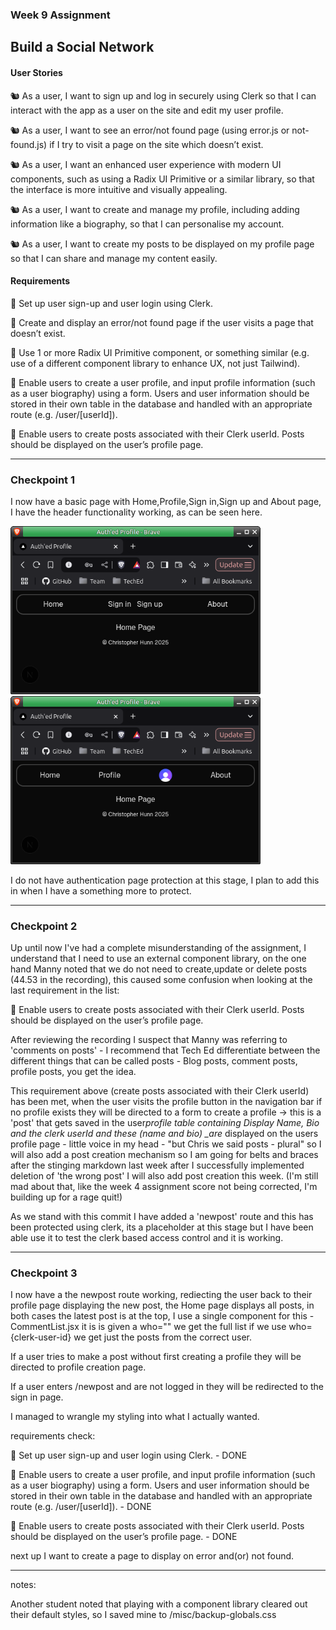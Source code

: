 ### Week 9 Assignment

## Build a Social Network

#### User Stories

🐿️ As a user, I want to sign up and log in securely using Clerk so that I can interact with the app as a user on the site and edit my user profile.

🐿️ As a user, I want to see an error/not found page (using error.js or not-found.js) if I try to visit a page on the site which doesn’t exist.

🐿️ As a user, I want an enhanced user experience with modern UI components, such as using a Radix UI Primitive or a similar library, so that the interface is more intuitive and visually appealing.

🐿️ As a user, I want to create and manage my profile, including adding information like a biography, so that I can personalise my account.

🐿️ As a user, I want to create my posts to be displayed on my profile page so that I can share and manage my content easily.

#### Requirements

🎯 Set up user sign-up and user login using Clerk.

🎯 Create and display an error/not found page if the user visits a page that doesn’t exist.

🎯 Use 1 or more Radix UI Primitive component, or something similar (e.g. use of a different component library to enhance UX, not just Tailwind).

🎯 Enable users to create a user profile, and input profile information (such as a user biography) using a form. Users and user information should be stored in their own table in the database and handled with an appropriate route (e.g. /user/[userId]).

🎯 Enable users to create posts associated with their Clerk userId. Posts should be displayed on the user’s profile page.

---

### Checkpoint 1

I now have a basic page with Home,Profile,Sign in,Sign up and About page, I have the header functionality working, as can be seen here.

<img src="./misc/W9-NotLoggedIn.png" alt="not logged in web page" width="400"/><img src="./misc/W9-LoggedIn.png" alt="logged in web page" width="400"/>

I do not have authentication page protection at this stage, I plan to add this in when I have a something more to protect.

---

### Checkpoint 2

Up until now I've had a complete misunderstanding of the assignment, I understand that I need to use an external component library, on the one hand Manny noted that we do not need to create,update or delete posts (44.53 in the recording), this caused some confusion when looking at the last requirement in the list:

🎯 Enable users to create posts associated with their Clerk userId. Posts should be displayed on the user’s profile page.

After reviewing the recording I suspect that Manny was referring to 'comments on posts' - I recommend that Tech Ed differentiate between the different things that can be called posts - Blog posts, comment posts, profile posts, you get the idea.

This requirement above (create posts associated with their Clerk userId) has been met, when the user visits the profile button in the navigation bar if no profile exists they will be directed to a form to create a profile -> this is a 'post' that gets saved in the user*profile table containing Display Name, Bio and the clerk userId and these (name and bio) \_are* displayed on the users profile page - little voice in my head - "but Chris we said posts - plural" so I will also add a post creation mechanism so I am going for belts and braces after the stinging markdown last week after I successfully implemented deletion of 'the wrong post' I will also add post creation this week. (I'm still mad about that, like the week 4 assignment score not being corrected, I'm building up for a rage quit!)

As we stand with this commit I have added a 'newpost' route and this has been protected using clerk, its a placeholder at this stage but I have been able use it to test the clerk based access control and it is working.

---

### Checkpoint 3

I now have a the newpost route working, rediecting the user back to their profile page displaying the new post, the Home page displays all posts, in both cases the latest post is at the top, I use a single component for this - CommentList.jsx it is is given a who="" we get the full list if we use who={clerk-user-id} we get just the posts from the correct user.

If a user tries to make a post without first creating a profile they will be directed to profile creation page.

If a user enters /newpost and are not logged in they will be redirected to the sign in page.

I managed to wrangle my styling into what I actually wanted.

requirements check:

🎯 Set up user sign-up and user login using Clerk. - DONE

🎯 Enable users to create a user profile, and input profile information (such as a user biography) using a form. Users and user information should be stored in their own table in the database and handled with an appropriate route (e.g. /user/[userId]). - DONE

🎯 Enable users to create posts associated with their Clerk userId. Posts should be displayed on the user’s profile page. - DONE

next up I want to create a page to display on error and(or) not found.

---

notes:

Another student noted that playing with a component library cleared out their default styles, so I saved mine to /misc/backup-globals.css

